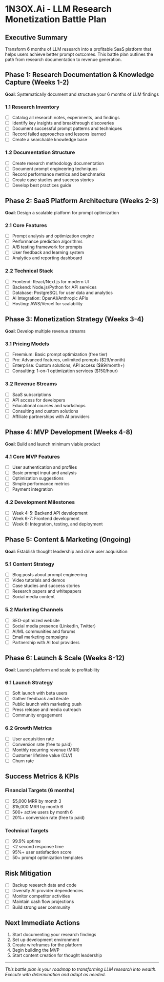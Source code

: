 # 1N3OX.Ai - LLM Research Monetization Battle Plan

## Executive Summary
Transform 6 months of LLM research into a profitable SaaS platform that helps users achieve better prompt outcomes. This battle plan outlines the path from research documentation to revenue generation.

## Phase 1: Research Documentation & Knowledge Capture (Weeks 1-2)
**Goal**: Systematically document and structure your 6 months of LLM findings

### 1.1 Research Inventory
- [ ] Catalog all research notes, experiments, and findings
- [ ] Identify key insights and breakthrough discoveries
- [ ] Document successful prompt patterns and techniques
- [ ] Record failed approaches and lessons learned
- [ ] Create a searchable knowledge base

### 1.2 Documentation Structure
- [ ] Create research methodology documentation
- [ ] Document prompt engineering techniques
- [ ] Record performance metrics and benchmarks
- [ ] Create case studies and success stories
- [ ] Develop best practices guide

## Phase 2: SaaS Platform Architecture (Weeks 2-3)
**Goal**: Design a scalable platform for prompt optimization

### 2.1 Core Features
- [ ] Prompt analysis and optimization engine
- [ ] Performance prediction algorithms
- [ ] A/B testing framework for prompts
- [ ] User feedback and learning system
- [ ] Analytics and reporting dashboard

### 2.2 Technical Stack
- [ ] Frontend: React/Next.js for modern UI
- [ ] Backend: Node.js/Python for API services
- [ ] Database: PostgreSQL for user data and analytics
- [ ] AI Integration: OpenAI/Anthropic APIs
- [ ] Hosting: AWS/Vercel for scalability

## Phase 3: Monetization Strategy (Weeks 3-4)
**Goal**: Develop multiple revenue streams

### 3.1 Pricing Models
- [ ] Freemium: Basic prompt optimization (free tier)
- [ ] Pro: Advanced features, unlimited prompts ($29/month)
- [ ] Enterprise: Custom solutions, API access ($99/month+)
- [ ] Consulting: 1-on-1 optimization services ($150/hour)

### 3.2 Revenue Streams
- [ ] SaaS subscriptions
- [ ] API access for developers
- [ ] Educational courses and workshops
- [ ] Consulting and custom solutions
- [ ] Affiliate partnerships with AI providers

## Phase 4: MVP Development (Weeks 4-8)
**Goal**: Build and launch minimum viable product

### 4.1 Core MVP Features
- [ ] User authentication and profiles
- [ ] Basic prompt input and analysis
- [ ] Optimization suggestions
- [ ] Simple performance metrics
- [ ] Payment integration

### 4.2 Development Milestones
- [ ] Week 4-5: Backend API development
- [ ] Week 6-7: Frontend development
- [ ] Week 8: Integration, testing, and deployment

## Phase 5: Content & Marketing (Ongoing)
**Goal**: Establish thought leadership and drive user acquisition

### 5.1 Content Strategy
- [ ] Blog posts about prompt engineering
- [ ] Video tutorials and demos
- [ ] Case studies and success stories
- [ ] Research papers and whitepapers
- [ ] Social media content

### 5.2 Marketing Channels
- [ ] SEO-optimized website
- [ ] Social media presence (LinkedIn, Twitter)
- [ ] AI/ML communities and forums
- [ ] Email marketing campaigns
- [ ] Partnership with AI tool providers

## Phase 6: Launch & Scale (Weeks 8-12)
**Goal**: Launch platform and scale to profitability

### 6.1 Launch Strategy
- [ ] Soft launch with beta users
- [ ] Gather feedback and iterate
- [ ] Public launch with marketing push
- [ ] Press release and media outreach
- [ ] Community engagement

### 6.2 Growth Metrics
- [ ] User acquisition rate
- [ ] Conversion rate (free to paid)
- [ ] Monthly recurring revenue (MRR)
- [ ] Customer lifetime value (CLV)
- [ ] Churn rate

## Success Metrics & KPIs

### Financial Targets (6 months)
- [ ] $5,000 MRR by month 3
- [ ] $15,000 MRR by month 6
- [ ] 500+ active users by month 6
- [ ] 20%+ conversion rate (free to paid)

### Technical Targets
- [ ] 99.9% uptime
- [ ] <2 second response time
- [ ] 95%+ user satisfaction score
- [ ] 50+ prompt optimization templates

## Risk Mitigation
- [ ] Backup research data and code
- [ ] Diversify AI provider dependencies
- [ ] Monitor competitor activities
- [ ] Maintain cash flow projections
- [ ] Build strong user community

## Next Immediate Actions
1. Start documenting your research findings
2. Set up development environment
3. Create wireframes for the platform
4. Begin building the MVP
5. Start content creation for thought leadership

---
*This battle plan is your roadmap to transforming LLM research into wealth. Execute with determination and adapt as needed.*